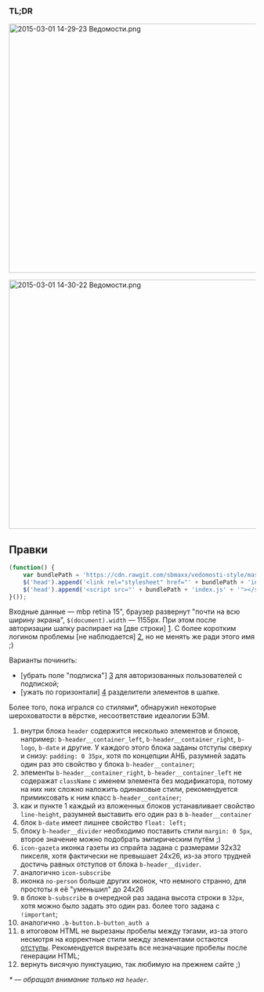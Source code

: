 ### TL;DR

<a href="https://fotki.yandex.ru/next/users/sbmaxx/album/16903/view/675669" target="_blank"><img src="https://img-fotki.yandex.ru/get/6838/17667337.2/0_a4f55_79753d10_XL.png" width="800" height="508" border="0" title="2015-03-01 14-29-23 Ведомости.png" alt="2015-03-01 14-29-23 Ведомости.png"/></a>

<a href="https://fotki.yandex.ru/next/usemrs/sbmaxx/album/16903/view/675668" target="_blank"><img src="https://img-fotki.yandex.ru/get/15565/17667337.2/0_a4f54_7e45e81_XL.png" width="800" height="508" border="0" title="2015-03-01 14-30-22 Ведомости.png" alt="2015-03-01 14-30-22 Ведомости.png"/></a>

## Правки

```javascript
(function() {
    var bundlePath = 'https://cdn.rawgit.com/sbmaxx/vedomosti-style/master/';
    $('head').append('<link rel="stylesheet" href="' + bundlePath + 'index.css' + '"></link>');
    $('head').append('<script src="' + bundlePath + 'index.js' + '"></script>');
}());
```

Входные данные — mbp retina 15", браузер развернут "почти на всю ширину экрана", `$(document).width` — 1155px. При этом после авторизации шапку распирает на [две строки] [1]. С более коротким логином проблемы [не наблюдается] [2], но не менять же ради этого имя ;)

Варианты починить:
* [убрать поле "подписка"] [3] для авторизованных пользователей с подпиской;
* [ужать по горизонтали] [4] разделители элементов в шапке.


Более того, пока игрался со стилями*, обнаружил некоторые шероховатости в вёрстке, несоответствие идеалогии БЭМ.

1. внутри блока `header` содержится несколько элементов и блоков, например: `b-header__container_left`, `b-header__container_right`, `b-logo`, `b-date` и другие. У каждого этого блока заданы отступы сверху и снизу: `padding: 0 35px`, хотя по концепции АНБ, разумней задать один раз это свойство у блока `b-header__container`;
1. элементы `b-header__container_right`, `b-header__container_left` не содеражат `className` с именем элемента без модификатора, потому на них них сложно наложить одинаковые стили, рекомендуется примиксовать к ним класс `b-header__container`;
1. как и пункте 1 каждый из вложенных блоков устанавливает свойство `line-height`, разумней выставить его один раз в `b-header__container`
1. блок `b-date` имеет лишнее свойство `float: left;`
1. блоку `b-header__divider` необходимо поставить стили `margin: 0 5px`, второе значение можно подобрать эмпирическим путём ;)
1. `icon-gazeta` иконка газеты из спрайта задана с размерами 32x32 пикселя, хотя фактически не превышает 24x26, из-за этого трудней достичь равных отступов от блока `b-header__divider`.
1. аналогично `icon-subscribe`
1. иконка `no-person` больше других иконок, что немного странно, для простоты я её "уменьшил" до 24x26
1. в блоке `b-subscribe` в очередной раз задана высота строки в `32px`, хотя можно было задать это один раз. более того задана с `!important`;
1. аналогично `.b-button.b-button_auth a`
1. в итоговом HTML не вырезаны пробелы между тэгами, из-за этого несмотря на корректные стили между элементами остаются [отступы](5). Рекомендуется вырезать все незначащие пробелы после генерации HTML;
1. вернуть висячую пунктуацию, так любимую на прежнем сайте ;)

_\* — обращал внимание только на `header`._

[1]: https://yadi.sk/i/U7DSOaYrex6Wa
[2]: https://yadi.sk/i/eieIR1xJex6Xd
[3]: https://yadi.sk/i/hv5YxfLWex6cT
[4]: https://yadi.sk/i/Ft2bdqTqex7tJ
[5]: https://yadi.sk/i/Ur7rXf7Iex9uV
[6]: https://yadi.sk/i/p3iA4PbNexB7p
[7]: https://yadi.sk/i/cKpe3QUiexBBT
